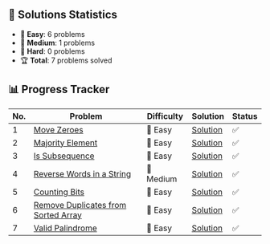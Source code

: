## 🎯 Solutions Statistics

- 👶 **Easy**: 6 problems
- 💪 **Medium**: 1 problems
- 🧠 **Hard**: 0 problems
- 🏆 **Total**: 7 problems solved

## 📊 Progress Tracker

| No. | Problem                                                                                                               | Difficulty | Solution                                                                | Status |
|-----|-----------------------------------------------------------------------------------------------------------------------|------------|-------------------------------------------------------------------------|---------|
| 1   | [Move Zeroes](https://leetcode.com/problems/two-sum/)                                                                 | 👶 Easy | [Solution](./Algos/Arrays/Move%20Zeroes)                                | ✅ |
| 2   | [Majority Element](https://leetcode.com/problems/majority-element/description/)                                       | 👶 Easy | [Solution](./Algos/Arrays/Majority%20Element)                           | ✅ |
| 3   | [Is Subsequence](https://leetcode.com/problems/is-subsequence/description/)                                           | 👶 Easy | [Solution](./Algos/Is%20Subsequence)                                    | ✅ |
| 4   | [Reverse Words in a String](https://leetcode.com/problems/reverse-words-in-a-string/)                                 | 💪 Medium | [Solution](./Algos/Reverse%20Words%20in%20a%20String)                   | ✅ |
| 5   | [Counting Bits](https://leetcode.com/problems/counting-bits/description/)                                             | 👶 Easy | [Solution](./Algos/Bits/Counting%20Bits)                                | ✅ |
| 6   | [Remove Duplicates from Sorted Array](https://leetcode.com/problems/remove-duplicates-from-sorted-array/description/) | 👶 Easy | [Solution](./Algos/Arrays/Remove%20Duplicates%20from%20Sorted%20Array)  | ✅ |
| 7   | [Valid Palindrome](https://leetcode.com/problems/valid-palindrome/description/)                                       | 👶 Easy | [Solution](./Algos/Strings/Valid%20Palindrome) | ✅ |
